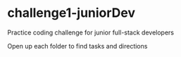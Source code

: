 # challenge1-juniorDev
Practice coding challenge for junior full-stack developers

Open up each folder to find tasks and directions
